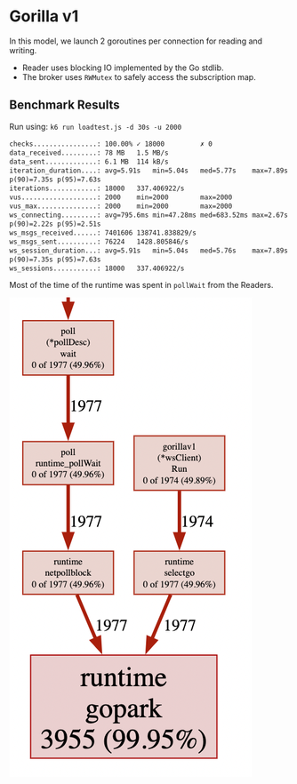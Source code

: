 # Gorilla v1

In this model, we launch 2 goroutines per connection for reading and writing.

- Reader uses blocking IO implemented by the Go stdlib.
- The broker uses `RWMutex` to safely access the subscription map.

## Benchmark Results

Run using: `k6 run loadtest.js -d 30s -u 2000`

```
checks................: 100.00% ✓ 18000         ✗ 0
data_received.........: 78 MB   1.5 MB/s
data_sent.............: 6.1 MB  114 kB/s
iteration_duration....: avg=5.91s   min=5.04s   med=5.77s    max=7.89s p(90)=7.35s p(95)=7.63s
iterations............: 18000   337.406922/s
vus...................: 2000    min=2000        max=2000
vus_max...............: 2000    min=2000        max=2000
ws_connecting.........: avg=795.6ms min=47.28ms med=683.52ms max=2.67s p(90)=2.22s p(95)=2.51s
ws_msgs_received......: 7401606 138741.838829/s
ws_msgs_sent..........: 76224   1428.805846/s
ws_session_duration...: avg=5.91s   min=5.04s   med=5.76s    max=7.89s p(90)=7.35s p(95)=7.63s
ws_sessions...........: 18000   337.406922/s
```

Most of the time of the runtime was spent in `pollWait` from the Readers.

![Waiting](gorillav1_goroutine.png)